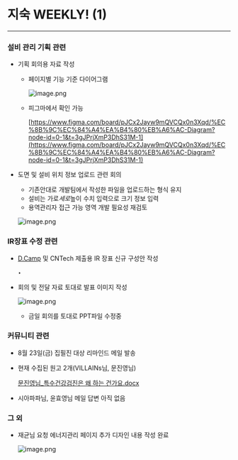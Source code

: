 # 지숙 WEEKLY! (1)

---

### 설비 관리 기획 관련

- 기획 회의용 자료 작성
    - 페이지별 기능 기준 다이어그램
        
        ![image.png](image%20106.png)
        
    - 피그마에서 확인 가능
        
        [https://www.figma.com/board/pJCx2Jayw9mQVCQx0n3Xqd/%EC%8B%9C%EC%84%A4%EA%B4%80%EB%A6%AC-Diagram?node-id=0-1&t=3gJPrjXmP3DhS31M-1](https://www.figma.com/board/pJCx2Jayw9mQVCQx0n3Xqd/%EC%8B%9C%EC%84%A4%EA%B4%80%EB%A6%AC-Diagram?node-id=0-1&t=3gJPrjXmP3DhS31M-1)
        

- 도면 및 설비 위치 정보 업로드 관련 회의
    - 기존안대로 개발팀에서 작성한 파일을 업로드하는 형식 유지
    - 설비는 가로*세로*높이 수치 입력으로 크기 정보 입력
    - 용역관리자 접근 가능 영역 개발 필요성 재검토
    
    ![image.png](image%20107.png)
    

### IR장표 수정 관련

- [D.Camp](http://D.Camp) 및 CNTech 제출용 IR 장표 신규 구성안 작성
    
    ‣ 
    
- 회의 및 전달 자료 토대로 발표 이미지 작성
    
    ![image.png](image%20108.png)
    
    - 금일 회의를 토대로 PPT파일 수정중

### 커뮤니티 관련

- 8월 23일(금) 집필진 대상 리마인드 메일 발송
- 현재 수집된 원고 2개(VILLAINs님, 문진영님)
    
    [문진영님_특수건강검진은 왜 하는 건가요.docx](%25E1%2584%2586%25E1%2585%25AE%25E1%2586%25AB%25E1%2584%258C%25E1%2585%25B5%25E1%2586%25AB%25E1%2584%258B%25E1%2585%25A7%25E1%2586%25BC%25E1%2584%2582%25E1%2585%25B5%25E1%2586%25B7_%25E1%2584%2590%25E1%2585%25B3%25E1%2586%25A8%25E1%2584%2589%25E1%2585%25AE%25E1%2584%2580%25E1%2585%25A5%25E1%2586%25AB%25E1%2584%2580%25E1%2585%25A1%25E1%2586%25BC%25E1%2584%2580%25E1%2585%25A5%25E1%2586%25B7%25E1%2584%258C%25E1%2585%25B5%25E1%2586%25AB%25E1%2584%258B%25E1%2585%25B3%25E1%2586%25AB_%25E1%2584%258B%25E1%2585%25AB_%25E1%2584%2592%25E1%2585%25A1%25E1%2584%2582%25E1%2585%25B3%25E1%2586%25AB_%25E1%2584%2580%25E1%2585%25A5%25E1%2586%25AB%25E1%2584%2580%25E1%2585%25A1%25E1%2584%258B%25E1%2585%25AD.docx)
    
- 시아파파님, 윤효영님 메일 답변 아직 없음

### 그 외

- 재균님 요청 에너지관리 페이지 추가 디자인 내용 작성 완료
    
    ![image.png](image%20109.png)